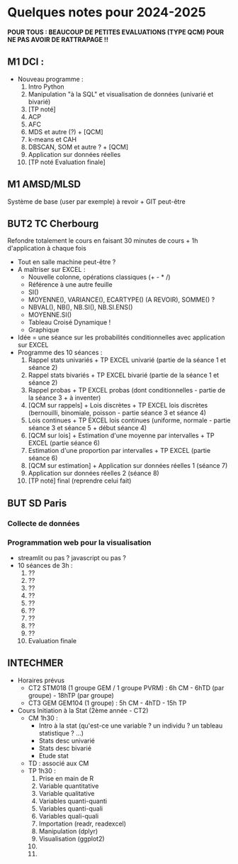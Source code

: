 # Quelques notes pour 2024-2025

**POUR TOUS : BEAUCOUP DE PETITES EVALUATIONS (TYPE QCM) POUR NE PAS AVOIR DE RATTRAPAGE !!**

## M1 DCI : 

- Nouveau programme :
    1. Intro Python
    2. Manipulation "à la SQL" et visualisation de données (univarié et bivarié)
    3. [TP noté]
    4. ACP
    5. AFC
    6. MDS et autre (?) + [QCM]
    7. k-means et CAH
    8. DBSCAN, SOM et autre ? + [QCM]
    9. Application sur données réelles
    10. [TP noté Evaluation finale]

## M1 AMSD/MLSD

Système de base (user par exemple) à revoir + GIT peut-être

## BUT2 TC Cherbourg 

Refondre totalement le cours en faisant 30 minutes de cours + 1h d'application à chaque fois

- Tout en salle machine peut-être ?
- A maîtriser sur EXCEL :
    - Nouvelle colonne, opérations classiques (+ - * /)
    - Référence à une autre feuille
    - SI()
    - MOYENNE(), VARIANCE(), ECARTYPE() (A REVOIR), SOMME() ?
    - NBVAL(), NB(), NB.SI(), NB.SI.ENS()
    - MOYENNE.SI()
    - Tableau Croisé Dynamique !
    - Graphique
- Idée = une séance sur les probabilités conditionnelles avec application sur EXCEL
- Programme des 10 séances :
    1. Rappel stats univariés + TP EXCEL univarié (partie de la séance 1 et séance 2)
    2. Rappel stats bivariés + TP EXCEL bivarié (partie de la séance 1 et séance 2)
    3. Rappel probas + TP EXCEL probas (dont conditionnelles - partie de la séance 3 + à inventer)
    4. [QCM sur rappels] + Lois discrètes + TP EXCEL lois discrètes (bernouilli, binomiale, poisson - partie séance 3 et séance 4)
    5. Lois continues + TP EXCEL lois continues (uniforme, normale - partie séance 3 et séance 5 + début séance 4)
    6. [QCM sur lois] + Estimation d'une moyenne par intervalles + TP EXCEL (partie séance 6)
    7. Estimation d'une proportion par intervalles + TP EXCEL (partie séance 6)
    8. [QCM sur estimation] + Application sur données réelles 1 (séance 7)
    9. Application sur données réelles 2 (séance 8)
    10. [TP noté] final (reprendre celui fait)

## BUT SD Paris

### Collecte de données

### Programmation web pour la visualisation

- streamlit ou pas ? javascript ou pas ?
- 10 séances de 3h :
    1. ??
    1. ??
    1. ??
    1. ??
    1. ??
    1. ??
    1. ??
    1. ??
    1. ??
    1. Evaluation finale

<!--
### NoSQL / SAE : organisation à revoir

- TRAVAIL SUR DE GROSSES BASES DE DONNEES A PREVOIR (au moins pour test)
- 21h de ressources + 9h de formation en SAE + 10h de projets
- Idée de cadencement :
    - Semaine 1 : Lundi complet (Séance 1 + Séance 2) + Jeudi (Séance 3 / groupe) + Vendredi (Séance 4 / groupe)
    - Semaine 2 : Lundi complet (Séance 5 / groupe) + Jeudi (Séance 6 / groupe) + Vendredi (Séance 7 pour 1 groupe)
    - Semaine 3 : Jeudi (Séance 8 / groupe) + Vendredi (Séance 7 pour autre groupe)
    - Semaine 4 : Jeudi (Séance 9 / groupe) + Vendredi (Séance 10 pour 1 groupe)
    - Semaine 5 : Vendredi (Séance 10 pour autre groupe)
- Pour chaque parcours :
    - Séance 1 (RES) : CM sur NoSQL / Big Data / MongoDB
    - Séance 2 (SAE) : CM de présentation de la base, du processus désiré, et du résultat attendu (+ rappel SQL + présentation interaction Python/SQL)
    - Séance 3 (RES) : TP Premier pas Mongo
    - Séance 4 (RES) : TP Agrégats
    - Séance 5 (RES) : TP noté 1
    - Séance 6 (RES) : TP Jointure + Importation données dans Mongo
    - Séance 7 (SAE) : SQL -> NoSQL
    - Séance 8 (RES) : TP Intégration dans un process dashboard
    - Séance 9 (RES) : TP noté 2
    - Séance 10 (SAE) : NoSQL -> SQL
-->

## INTECHMER

- Horaires prévus
    - CT2 STM018 (1 groupe GEM / 1 groupe PVRM) : 6h CM - 6hTD (par groupe) - 18hTP (par groupe)
    - CT3 GEM GEM104 (1 groupe) : 5h CM - 4hTD - 15h TP
- Cours Initiation à la Stat (2ème année - CT2)
    - CM 1h30 :
        - Intro à la stat (qu'est-ce une variable ? un individu ? un tableau statistique ? ...)
        - Stats desc univarié
        - Stats desc bivarié
        - Etude stat
    - TD : associé aux CM
    - TP 1h30 : 
        1. Prise en main de R
        1. Variable quantitative
        1. Variable qualitative
        1. Variables quanti-quanti
        1. Variables quanti-quali
        1. Variables quali-quali
        1. Importation (readr, readexcel)
        1. Manipulation (dplyr)
        1. Visualisation (ggplot2)
        1. 
        1. 
      
